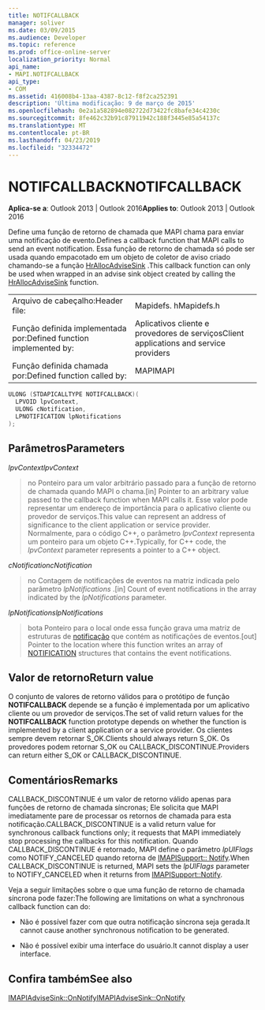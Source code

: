 ```yaml
---
title: NOTIFCALLBACK
manager: soliver
ms.date: 03/09/2015
ms.audience: Developer
ms.topic: reference
ms.prod: office-online-server
localization_priority: Normal
api_name:
- MAPI.NOTIFCALLBACK
api_type:
- COM
ms.assetid: 416008b4-13aa-4387-8c12-f8f2ca252391
description: 'Última modificação: 9 de março de 2015'
ms.openlocfilehash: 0e2a1a582894e082722d73422fc8bafe34c4230c
ms.sourcegitcommit: 8fe462c32b91c87911942c188f3445e85a54137c
ms.translationtype: MT
ms.contentlocale: pt-BR
ms.lasthandoff: 04/23/2019
ms.locfileid: "32334472"
---
```

# <a name="notifcallback"></a><span data-ttu-id="6997d-103">NOTIFCALLBACK</span><span class="sxs-lookup"><span data-stu-id="6997d-103">NOTIFCALLBACK</span></span>

  
  
<span data-ttu-id="6997d-104">**Aplica-se a**: Outlook 2013 | Outlook 2016</span><span class="sxs-lookup"><span data-stu-id="6997d-104">**Applies to**: Outlook 2013 | Outlook 2016</span></span> 
  
<span data-ttu-id="6997d-105">Define uma função de retorno de chamada que MAPI chama para enviar uma notificação de evento.</span><span class="sxs-lookup"><span data-stu-id="6997d-105">Defines a callback function that MAPI calls to send an event notification.</span></span> <span data-ttu-id="6997d-106">Essa função de retorno de chamada só pode ser usada quando empacotado em um objeto de coletor de aviso criado chamando-se a função [HrAllocAdviseSink](hrallocadvisesink.md) .</span><span class="sxs-lookup"><span data-stu-id="6997d-106">This callback function can only be used when wrapped in an advise sink object created by calling the [HrAllocAdviseSink](hrallocadvisesink.md) function.</span></span> 
  
|||
|:-----|:-----|
|<span data-ttu-id="6997d-107">Arquivo de cabeçalho:</span><span class="sxs-lookup"><span data-stu-id="6997d-107">Header file:</span></span>  <br/> |<span data-ttu-id="6997d-108">Mapidefs. h</span><span class="sxs-lookup"><span data-stu-id="6997d-108">Mapidefs.h</span></span>  <br/> |
|<span data-ttu-id="6997d-109">Função definida implementada por:</span><span class="sxs-lookup"><span data-stu-id="6997d-109">Defined function implemented by:</span></span>  <br/> |<span data-ttu-id="6997d-110">Aplicativos cliente e provedores de serviços</span><span class="sxs-lookup"><span data-stu-id="6997d-110">Client applications and service providers</span></span>  <br/> |
|<span data-ttu-id="6997d-111">Função definida chamada por:</span><span class="sxs-lookup"><span data-stu-id="6997d-111">Defined function called by:</span></span>  <br/> |<span data-ttu-id="6997d-112">MAPI</span><span class="sxs-lookup"><span data-stu-id="6997d-112">MAPI</span></span>  <br/> |
   
```cpp
ULONG (STDAPICALLTYPE NOTIFCALLBACK)(
  LPVOID lpvContext,
  ULONG cNotification,
  LPNOTIFICATION lpNotifications
);
```

## <a name="parameters"></a><span data-ttu-id="6997d-113">Parâmetros</span><span class="sxs-lookup"><span data-stu-id="6997d-113">Parameters</span></span>

 <span data-ttu-id="6997d-114">_lpvContext_</span><span class="sxs-lookup"><span data-stu-id="6997d-114">_lpvContext_</span></span>
  
> <span data-ttu-id="6997d-115">no Ponteiro para um valor arbitrário passado para a função de retorno de chamada quando MAPI o chama.</span><span class="sxs-lookup"><span data-stu-id="6997d-115">[in] Pointer to an arbitrary value passed to the callback function when MAPI calls it.</span></span> <span data-ttu-id="6997d-116">Esse valor pode representar um endereço de importância para o aplicativo cliente ou provedor de serviços.</span><span class="sxs-lookup"><span data-stu-id="6997d-116">This value can represent an address of significance to the client application or service provider.</span></span> <span data-ttu-id="6997d-117">Normalmente, para o código C++, o parâmetro _lpvContext_ representa um ponteiro para um objeto C++.</span><span class="sxs-lookup"><span data-stu-id="6997d-117">Typically, for C++ code, the  _lpvContext_ parameter represents a pointer to a C++ object.</span></span> 
    
 <span data-ttu-id="6997d-118">_cNotification_</span><span class="sxs-lookup"><span data-stu-id="6997d-118">_cNotification_</span></span>
  
> <span data-ttu-id="6997d-119">no Contagem de notificações de eventos na matriz indicada pelo parâmetro _lpNotifications_ .</span><span class="sxs-lookup"><span data-stu-id="6997d-119">[in] Count of event notifications in the array indicated by the  _lpNotifications_ parameter.</span></span> 
    
 <span data-ttu-id="6997d-120">_lpNotifications_</span><span class="sxs-lookup"><span data-stu-id="6997d-120">_lpNotifications_</span></span>
  
> <span data-ttu-id="6997d-121">bota Ponteiro para o local onde essa função grava uma matriz de estruturas de [notificação](notification.md) que contém as notificações de eventos.</span><span class="sxs-lookup"><span data-stu-id="6997d-121">[out] Pointer to the location where this function writes an array of [NOTIFICATION](notification.md) structures that contains the event notifications.</span></span> 
    
## <a name="return-value"></a><span data-ttu-id="6997d-122">Valor de retorno</span><span class="sxs-lookup"><span data-stu-id="6997d-122">Return value</span></span>

<span data-ttu-id="6997d-123">O conjunto de valores de retorno válidos para o protótipo de função **NOTIFCALLBACK** depende se a função é implementada por um aplicativo cliente ou um provedor de serviços.</span><span class="sxs-lookup"><span data-stu-id="6997d-123">The set of valid return values for the **NOTIFCALLBACK** function prototype depends on whether the function is implemented by a client application or a service provider.</span></span> <span data-ttu-id="6997d-124">Os clientes sempre devem retornar S_OK.</span><span class="sxs-lookup"><span data-stu-id="6997d-124">Clients should always return S_OK.</span></span> <span data-ttu-id="6997d-125">Os provedores podem retornar S_OK ou CALLBACK_DISCONTINUE.</span><span class="sxs-lookup"><span data-stu-id="6997d-125">Providers can return either S_OK or CALLBACK_DISCONTINUE.</span></span> 
  
## <a name="remarks"></a><span data-ttu-id="6997d-126">Comentários</span><span class="sxs-lookup"><span data-stu-id="6997d-126">Remarks</span></span>

<span data-ttu-id="6997d-127">CALLBACK_DISCONTINUE é um valor de retorno válido apenas para funções de retorno de chamada síncronas; Ele solicita que MAPI imediatamente pare de processar os retornos de chamada para esta notificação.</span><span class="sxs-lookup"><span data-stu-id="6997d-127">CALLBACK_DISCONTINUE is a valid return value for synchronous callback functions only; it requests that MAPI immediately stop processing the callbacks for this notification.</span></span> <span data-ttu-id="6997d-128">Quando CALLBACK_DISCONTINUE é retornado, MAPI define o parâmetro _lpUlFlags_ como NOTIFY_CANCELED quando retorna de [IMAPISupport:: Notify](imapisupport-notify.md).</span><span class="sxs-lookup"><span data-stu-id="6997d-128">When CALLBACK_DISCONTINUE is returned, MAPI sets the  _lpUlFlags_ parameter to NOTIFY_CANCELED when it returns from [IMAPISupport::Notify](imapisupport-notify.md).</span></span> 
  
<span data-ttu-id="6997d-129">Veja a seguir limitações sobre o que uma função de retorno de chamada síncrona pode fazer:</span><span class="sxs-lookup"><span data-stu-id="6997d-129">The following are limitations on what a synchronous callback function can do:</span></span>
  
- <span data-ttu-id="6997d-130">Não é possível fazer com que outra notificação síncrona seja gerada.</span><span class="sxs-lookup"><span data-stu-id="6997d-130">It cannot cause another synchronous notification to be generated.</span></span>
    
- <span data-ttu-id="6997d-131">Não é possível exibir uma interface do usuário.</span><span class="sxs-lookup"><span data-stu-id="6997d-131">It cannot display a user interface.</span></span>
    
## <a name="see-also"></a><span data-ttu-id="6997d-132">Confira também</span><span class="sxs-lookup"><span data-stu-id="6997d-132">See also</span></span>



[<span data-ttu-id="6997d-133">IMAPIAdviseSink::OnNotify</span><span class="sxs-lookup"><span data-stu-id="6997d-133">IMAPIAdviseSink::OnNotify</span></span>](imapiadvisesink-onnotify.md)

